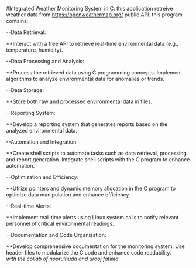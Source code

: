 #Integrated Weather Monitoring System in C:
this application retreive weather data from https://openweathermap.org/ public API.
this program contains:

--Data Retrieval:

**Interact with a free API to retrieve real-time environmental data (e.g., temperature, humidity).

--Data Processing and Analysis:

**Process the retrieved data using C programming concepts. Implement algorithms to analyze environmental data for anomalies or trends.

--Data Storage:

**Store both raw and processed environmental data in files.

--Reporting System:

**Develop a reporting system that generates reports based on the analyzed environmental data.

--Automation and Integration:

**Create shell scripts to automate tasks such as data retrieval, processing, and report generation. Integrate shell scripts with the C program to enhance automation.

--Optimization and Efficiency:

**Utilize pointers and dynamic memory allocation in the C program to optimize data manipulation and enhance 
efficiency.

--Real-time Alerts:

**Implement real-time alerts using Linux system calls to notify relevant personnel of critical environmental 
readings.

--Documentation and Code Organization:

**Develop comprehensive documentation for the monitoring system. Use header files to modularize the C code and enhance code readability.        
*with the collab of noorulhuda and urooj fatima*
